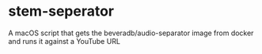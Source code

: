 # stem-seperator
A macOS script that gets the beveradb/audio-separator image from docker and runs it against a YouTube URL
